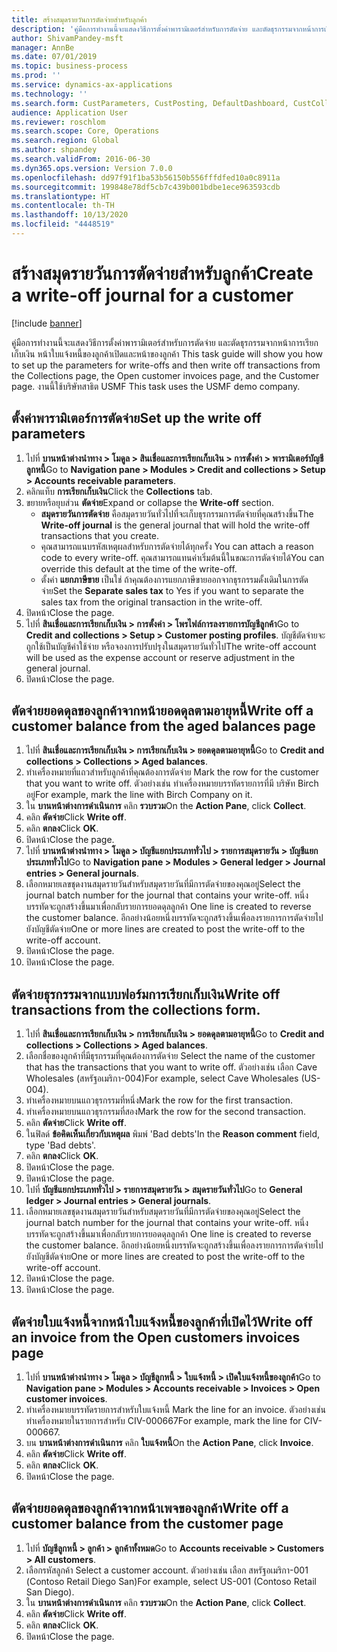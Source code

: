 ```yaml
---
title: สร้างสมุดรายวันการตัดจ่ายสำหรับลูกค้า
description: 'คู่มือการทำงานนี้จะแสดงวิธีการตั้งค่าพารามิเตอร์สำหรับการตัดจ่าย และตัดธุรกรรมจากหน้าการเรียกเก็บเงิน หน้าใบแจ้งหนี้ของลูกค้าเปิดและหน้าของลูกค้า '
author: ShivamPandey-msft
manager: AnnBe
ms.date: 07/01/2019
ms.topic: business-process
ms.prod: ''
ms.service: dynamics-ax-applications
ms.technology: ''
ms.search.form: CustParameters, CustPosting, DefaultDashboard, CustCollectionsPoolsListPage, CustWriteOff, LedgerJournalTable, LedgerJournalTransDaily, CustCollections, CustOpenInvoicesListPage, CustTable
audience: Application User
ms.reviewer: roschlom
ms.search.scope: Core, Operations
ms.search.region: Global
ms.author: shpandey
ms.search.validFrom: 2016-06-30
ms.dyn365.ops.version: Version 7.0.0
ms.openlocfilehash: dd97f91f1ba53b56150b556fffdfed10a0c8911a
ms.sourcegitcommit: 199848e78df5cb7c439b001bdbe1ece963593cdb
ms.translationtype: HT
ms.contentlocale: th-TH
ms.lasthandoff: 10/13/2020
ms.locfileid: "4448519"
---
```

# <a name="create-a-write-off-journal-for-a-customer"></a><span data-ttu-id="7a10a-103">สร้างสมุดรายวันการตัดจ่ายสำหรับลูกค้า</span><span class="sxs-lookup"><span data-stu-id="7a10a-103">Create a write-off journal for a customer</span></span>

[!include [banner](../../includes/banner.md)]

<span data-ttu-id="7a10a-104">คู่มือการทำงานนี้จะแสดงวิธีการตั้งค่าพารามิเตอร์สำหรับการตัดจ่าย และตัดธุรกรรมจากหน้าการเรียกเก็บเงิน หน้าใบแจ้งหนี้ของลูกค้าเปิดและหน้าของลูกค้า </span><span class="sxs-lookup"><span data-stu-id="7a10a-104">This task guide will show you how to set up the parameters for write-offs and then write off transactions from the Collections page, the Open customer invoices page, and the Customer page.</span></span> <span data-ttu-id="7a10a-105">งานนี้ใช้บริษัทสาธิต USMF </span><span class="sxs-lookup"><span data-stu-id="7a10a-105">This task uses the USMF demo company.</span></span>


## <a name="set-up-the-write-off-parameters"></a><span data-ttu-id="7a10a-106">ตั้งค่าพารามิเตอร์การตัดจ่าย</span><span class="sxs-lookup"><span data-stu-id="7a10a-106">Set up the write off parameters</span></span>
1. <span data-ttu-id="7a10a-107">ไปที่ **บานหน้าต่างนำทาง > โมดูล > สินเชื่อและการเรียกเก็บเงิน > การตั้งค่า > พารามิเตอร์บัญชีลูกหนี้**</span><span class="sxs-lookup"><span data-stu-id="7a10a-107">Go to **Navigation pane > Modules > Credit and collections > Setup > Accounts receivable parameters**.</span></span>
2. <span data-ttu-id="7a10a-108">คลิกแท็บ **การเรียกเก็บเงิน**</span><span class="sxs-lookup"><span data-stu-id="7a10a-108">Click the **Collections** tab.</span></span>
3. <span data-ttu-id="7a10a-109">ขยายหรือยุบส่วน **ตัดจ่าย**</span><span class="sxs-lookup"><span data-stu-id="7a10a-109">Expand or collapse the **Write-off** section.</span></span>
    - <span data-ttu-id="7a10a-110">**สมุดรายวันการตัดจ่าย** คือสมุดรายวันทั่วไปที่จะเก็บธุรกรรมการตัดจ่ายที่คุณสร้างขึ้น</span><span class="sxs-lookup"><span data-stu-id="7a10a-110">The **Write-off journal** is the general journal that will hold the write-off transactions that you create.</span></span>  
    - <span data-ttu-id="7a10a-111">คุณสามารถแนบรหัสเหตุผลสำหรับการตัดจ่ายได้ทุกครั้ง </span><span class="sxs-lookup"><span data-stu-id="7a10a-111">You can attach a reason code to every write-off.</span></span> <span data-ttu-id="7a10a-112">คุณสามารถแทนค่าเริ่มต้นนี้ในขณะการตัดจ่ายได้</span><span class="sxs-lookup"><span data-stu-id="7a10a-112">You can override this default at the time of the write-off.</span></span>  
    - <span data-ttu-id="7a10a-113">ตั้งค่า **แยกภาษีขาย** เป็นใช่ ถ้าคุณต้องการแยกภาษีขายออกจากธุรกรรมดั้งเดิมในการตัดจ่าย</span><span class="sxs-lookup"><span data-stu-id="7a10a-113">Set the **Separate sales tax** to Yes if you want to separate the sales tax from the original transaction in the write-off.</span></span>  
4. <span data-ttu-id="7a10a-114">ปิดหน้า</span><span class="sxs-lookup"><span data-stu-id="7a10a-114">Close the page.</span></span>
5. <span data-ttu-id="7a10a-115">ไปที่ **สินเชื่อและการเรียกเก็บเงิน > การตั้งค่า > โพรไฟล์การลงรายการบัญชีลูกค้า**</span><span class="sxs-lookup"><span data-stu-id="7a10a-115">Go to **Credit and collections > Setup > Customer posting profiles**.</span></span> <span data-ttu-id="7a10a-116">บัญชีตัดจ่ายจะถูกใช้เป็นบัญชีค่าใช้จ่าย หรือจองการปรับปรุงในสมุดรายวันทั่วไป</span><span class="sxs-lookup"><span data-stu-id="7a10a-116">The write-off account will be used as the expense account or reserve adjustment in the general journal.</span></span>
6. <span data-ttu-id="7a10a-117">ปิดหน้า</span><span class="sxs-lookup"><span data-stu-id="7a10a-117">Close the page.</span></span>

## <a name="write-off-a-customer-balance-from-the-aged-balances-page"></a><span data-ttu-id="7a10a-118">ตัดจ่ายยอดดุลของลูกค้าจากหน้ายอดดุลตามอายุหนี้</span><span class="sxs-lookup"><span data-stu-id="7a10a-118">Write off a customer balance from the aged balances page</span></span>
1. <span data-ttu-id="7a10a-119">ไปที่ **สินเชื่อและการเรียกเก็บเงิน > การเรียกเก็บเงิน > ยอดดุลตามอายุหนี้**</span><span class="sxs-lookup"><span data-stu-id="7a10a-119">Go to **Credit and collections > Collections > Aged balances**.</span></span>
2. <span data-ttu-id="7a10a-120">ทำเครื่องหมายที่แถวสำหรับลูกค้าที่คุณต้องการตัดจ่าย </span><span class="sxs-lookup"><span data-stu-id="7a10a-120">Mark the row for the customer that you want to write off.</span></span> <span data-ttu-id="7a10a-121">ตัวอย่างเช่น ทำเครื่องหมายบรรทัดรายการที่มี บริษัท Birch อยู่</span><span class="sxs-lookup"><span data-stu-id="7a10a-121">For example, mark the line with Birch Company on it.</span></span>
3. <span data-ttu-id="7a10a-122">ใน **บานหน้าต่างการดำเนินการ** คลิก **รวบรวม**</span><span class="sxs-lookup"><span data-stu-id="7a10a-122">On the **Action Pane**, click **Collect**.</span></span>
4. <span data-ttu-id="7a10a-123">คลิก **ตัดจ่าย**</span><span class="sxs-lookup"><span data-stu-id="7a10a-123">Click **Write off**.</span></span>
5. <span data-ttu-id="7a10a-124">คลิก **ตกลง**</span><span class="sxs-lookup"><span data-stu-id="7a10a-124">Click **OK**.</span></span>
6. <span data-ttu-id="7a10a-125">ปิดหน้า</span><span class="sxs-lookup"><span data-stu-id="7a10a-125">Close the page.</span></span>
7. <span data-ttu-id="7a10a-126">ไปที่ **บานหน้าต่างนำทาง > โมดูล > บัญชีแยกประเภททั่วไป > รายการสมุดรายวัน > บัญชีแยกประเภททั่วไป**</span><span class="sxs-lookup"><span data-stu-id="7a10a-126">Go to **Navigation pane > Modules > General ledger > Journal entries > General journals**.</span></span>
8. <span data-ttu-id="7a10a-127">เลือกหมายเลขชุดงานสมุดรายวันสำหรับสมุดรายวันที่มีการตัดจ่ายของคุณอยู่</span><span class="sxs-lookup"><span data-stu-id="7a10a-127">Select the journal batch number for the journal that contains your write-off.</span></span> <span data-ttu-id="7a10a-128">หนึ่งบรรทัดจะถูกสร้างขึ้นมาเพื่อกลับรายการยอดดุลลูกค้า </span><span class="sxs-lookup"><span data-stu-id="7a10a-128">One line is created to reverse the customer balance.</span></span> <span data-ttu-id="7a10a-129">อีกอย่างน้อยหนึ่งบรรทัดจะถูกสร้างขึ้นเพื่อลงรายการการตัดจ่ายไปยังบัญชีตัดจ่าย</span><span class="sxs-lookup"><span data-stu-id="7a10a-129">One or more lines are created to post the write-off to the write-off account.</span></span>  
9. <span data-ttu-id="7a10a-130">ปิดหน้า</span><span class="sxs-lookup"><span data-stu-id="7a10a-130">Close the page.</span></span>
10. <span data-ttu-id="7a10a-131">ปิดหน้า</span><span class="sxs-lookup"><span data-stu-id="7a10a-131">Close the page.</span></span>

## <a name="write-off-transactions-from-the-collections-form"></a><span data-ttu-id="7a10a-132">ตัดจ่ายธุรกรรมจากแบบฟอร์มการเรียกเก็บเงิน</span><span class="sxs-lookup"><span data-stu-id="7a10a-132">Write off transactions from the collections form.</span></span>
1. <span data-ttu-id="7a10a-133">ไปที่ **สินเชื่อและการเรียกเก็บเงิน > การเรียกเก็บเงิน > ยอดดุลตามอายุหนี้**</span><span class="sxs-lookup"><span data-stu-id="7a10a-133">Go to **Credit and collections > Collections > Aged balances**.</span></span>
2. <span data-ttu-id="7a10a-134">เลือกชื่อของลูกค้าที่มีธุรกรรมที่คุณต้องการตัดจ่าย </span><span class="sxs-lookup"><span data-stu-id="7a10a-134">Select the name of the customer that has the transactions that you want to write off.</span></span> <span data-ttu-id="7a10a-135">ตัวอย่างเช่น เลือก Cave Wholesales (สหรัฐอเมริกา-004)</span><span class="sxs-lookup"><span data-stu-id="7a10a-135">For example, select Cave Wholesales (US-004).</span></span>
3. <span data-ttu-id="7a10a-136">ทำเครื่องหมายบนแถวธุรกรรมที่หนึ่ง</span><span class="sxs-lookup"><span data-stu-id="7a10a-136">Mark the row for the first transaction.</span></span>
4. <span data-ttu-id="7a10a-137">ทำเครื่องหมายบนแถวธุรกรรมที่สอง</span><span class="sxs-lookup"><span data-stu-id="7a10a-137">Mark the row for the second transaction.</span></span>
5. <span data-ttu-id="7a10a-138">คลิก **ตัดจ่าย**</span><span class="sxs-lookup"><span data-stu-id="7a10a-138">Click **Write off**.</span></span>
6. <span data-ttu-id="7a10a-139">ในฟิลด์ **ข้อคิดเห็นเกี่ยวกับเหตุผล** พิมพ์ 'Bad debts'</span><span class="sxs-lookup"><span data-stu-id="7a10a-139">In the **Reason comment** field, type 'Bad debts'.</span></span>
7. <span data-ttu-id="7a10a-140">คลิก **ตกลง**</span><span class="sxs-lookup"><span data-stu-id="7a10a-140">Click **OK**.</span></span>
8. <span data-ttu-id="7a10a-141">ปิดหน้า</span><span class="sxs-lookup"><span data-stu-id="7a10a-141">Close the page.</span></span>
9. <span data-ttu-id="7a10a-142">ปิดหน้า</span><span class="sxs-lookup"><span data-stu-id="7a10a-142">Close the page.</span></span>
10. <span data-ttu-id="7a10a-143">ไปที่ **บัญชีแยกประเภททั่วไป > รายการสมุดรายวัน > สมุดรายวันทั่วไป**</span><span class="sxs-lookup"><span data-stu-id="7a10a-143">Go to **General ledger > Journal entries > General journals**.</span></span>
11. <span data-ttu-id="7a10a-144">เลือกหมายเลขชุดงานสมุดรายวันสำหรับสมุดรายวันที่มีการตัดจ่ายของคุณอยู่</span><span class="sxs-lookup"><span data-stu-id="7a10a-144">Select the journal batch number for the journal that contains your write-off.</span></span> <span data-ttu-id="7a10a-145">หนึ่งบรรทัดจะถูกสร้างขึ้นมาเพื่อกลับรายการยอดดุลลูกค้า </span><span class="sxs-lookup"><span data-stu-id="7a10a-145">One line is created to reverse the customer balance.</span></span> <span data-ttu-id="7a10a-146">อีกอย่างน้อยหนึ่งบรรทัดจะถูกสร้างขึ้นเพื่อลงรายการการตัดจ่ายไปยังบัญชีตัดจ่าย</span><span class="sxs-lookup"><span data-stu-id="7a10a-146">One or more lines are created to post the write-off to the write-off account.</span></span>  
12. <span data-ttu-id="7a10a-147">ปิดหน้า</span><span class="sxs-lookup"><span data-stu-id="7a10a-147">Close the page.</span></span>
13. <span data-ttu-id="7a10a-148">ปิดหน้า</span><span class="sxs-lookup"><span data-stu-id="7a10a-148">Close the page.</span></span>

## <a name="write-off-an-invoice-from-the-open-customers-invoices-page"></a><span data-ttu-id="7a10a-149">ตัดจ่ายใบแจ้งหนี้จากหน้าใบแจ้งหนี้ของลูกค้าที่เปิดไว้</span><span class="sxs-lookup"><span data-stu-id="7a10a-149">Write off an invoice from the Open customers invoices page</span></span>
1. <span data-ttu-id="7a10a-150">ไปที่ **บานหน้าต่างนำทาง > โมดูล > บัญชีลูกหนี้ > ใบแจ้งหนี้ > เปิดใบแจ้งหนี้ของลูกค้า**</span><span class="sxs-lookup"><span data-stu-id="7a10a-150">Go to **Navigation pane > Modules > Accounts receivable > Invoices > Open customer invoices**.</span></span>
2. <span data-ttu-id="7a10a-151">ทำเครื่องหมายบรรทัดรายการสำหรับใบแจ้งหนี้ </span><span class="sxs-lookup"><span data-stu-id="7a10a-151">Mark the line for an invoice.</span></span> <span data-ttu-id="7a10a-152">ตัวอย่างเช่น ทำเครื่องหมายในรายการสำหรับ CIV-000667</span><span class="sxs-lookup"><span data-stu-id="7a10a-152">For example, mark the line for CIV-000667.</span></span>
3. <span data-ttu-id="7a10a-153">บน **บานหน้าต่างการดำเนินการ** คลิก **ใบแจ้งหนี้**</span><span class="sxs-lookup"><span data-stu-id="7a10a-153">On the **Action Pane**, click **Invoice**.</span></span>
4. <span data-ttu-id="7a10a-154">คลิก **ตัดจ่าย**</span><span class="sxs-lookup"><span data-stu-id="7a10a-154">Click **Write off**.</span></span>
5. <span data-ttu-id="7a10a-155">คลิก **ตกลง**</span><span class="sxs-lookup"><span data-stu-id="7a10a-155">Click **OK**.</span></span>
6. <span data-ttu-id="7a10a-156">ปิดหน้า</span><span class="sxs-lookup"><span data-stu-id="7a10a-156">Close the page.</span></span>

## <a name="write-off-a-customer-balance-from-the-customer-page"></a><span data-ttu-id="7a10a-157">ตัดจ่ายยอดดุลของลูกค้าจากหน้าเพจของลูกค้า</span><span class="sxs-lookup"><span data-stu-id="7a10a-157">Write off a customer balance from the customer page</span></span>
1. <span data-ttu-id="7a10a-158">ไปที่ **บัญชีลูกหนี้ > ลูกค้า > ลูกค้าทั้งหมด**</span><span class="sxs-lookup"><span data-stu-id="7a10a-158">Go to **Accounts receivable > Customers > All customers**.</span></span>
2. <span data-ttu-id="7a10a-159">เลือกรหัสลูกค้า </span><span class="sxs-lookup"><span data-stu-id="7a10a-159">Select a customer account.</span></span> <span data-ttu-id="7a10a-160">ตัวอย่างเช่น เลือก สหรัฐอเมริกา-001 (Contoso Retail Diego San)</span><span class="sxs-lookup"><span data-stu-id="7a10a-160">For example, select US-001 (Contoso Retail San Diego).</span></span>
3. <span data-ttu-id="7a10a-161">ใน **บานหน้าต่างการดำเนินการ** คลิก **รวบรวม**</span><span class="sxs-lookup"><span data-stu-id="7a10a-161">On the **Action Pane**, click **Collect**.</span></span>
4. <span data-ttu-id="7a10a-162">คลิก **ตัดจ่าย**</span><span class="sxs-lookup"><span data-stu-id="7a10a-162">Click **Write off**.</span></span>
5. <span data-ttu-id="7a10a-163">คลิก **ตกลง**</span><span class="sxs-lookup"><span data-stu-id="7a10a-163">Click **OK**.</span></span>
6. <span data-ttu-id="7a10a-164">ปิดหน้า</span><span class="sxs-lookup"><span data-stu-id="7a10a-164">Close the page.</span></span>

